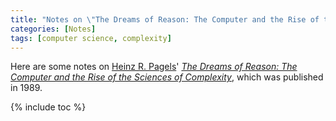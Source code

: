 ```yaml
---
title: "Notes on \"The Dreams of Reason: The Computer and the Rise of the Sciences of Complexity\""
categories: [Notes]
tags: [computer science, complexity]
---
```


Here are some notes on [Heinz R. Pagels](https://en.wikipedia.org/wiki/Heinz_Pagels)' [*The Dreams of Reason: The Computer and the Rise of the Sciences of Complexity*](https://www.amazon.com/Dreams-Reason-Computer-Sciences-Complexity/dp/0553347101), which was published in 1989.

{% include toc %}
